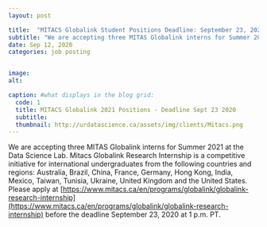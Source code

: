 ```yaml
---
layout: post

title:  "MITACS Globalink Student Positions Deadline: September 23, 2020 at 1 p.m. PT"
subtitle: "We are accepting three MITAS Globalink interns for Summer 2021 at the Data Science Lab. Deadline: September 23, 2020 at 1 p.m."
date: Sep 12, 2020
categories: job posting


image:
alt: 

caption: #what displays in the blog grid:
  code: 1
  title: MITACS Globalink 2021 Positions - Deadline Sept 23 2020
  subtitle: 
  thumbnail: http://urdatascience.ca/assets/img/clients/Mitacs.png
---
```


We are accepting three MITAS Globalink interns for Summer 2021 at the Data Science Lab. Mitacs Globalink Research Internship is a competitive initiative for international undergraduates from the following countries and regions: Australia, Brazil, China, France, Germany, Hong Kong, India, Mexico, Taiwan, Tunisia, Ukraine, United Kingdom and the United States.
Please apply at [https://www.mitacs.ca/en/programs/globalink/globalink-research-internship](https://www.mitacs.ca/en/programs/globalink/globalink-research-internship) before the deadline September 23, 2020 at 1 p.m. PT.
